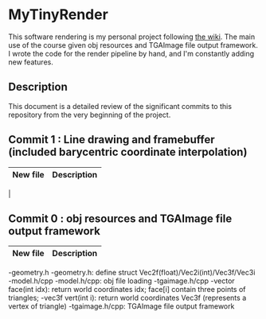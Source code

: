 # MyTinyRender

This software rendering is my personal project following [the wiki](https://github.com/ssloy/tinyrenderer). The main use of the course given obj resources and TGAImage file output framework. I wrote the code for the render pipeline by hand, and I'm constantly adding new features.

## Description
This document is a detailed review of the significant commits to this repository from the very beginning of the project. 


## Commit 1 : Line drawing and framebuffer (included barycentric coordinate interpolation)

| New file                | Description              |
| :-----------------------|:-------------------------|
| 

## Commit 0 : obj resources and TGAImage file output framework
| New file                | Description              |
|  -----------------------|  ------------------------|
 -geometry.h              -geometry.h: define struct Vec2f(float)/Vec2i(int)/Vec3f/Vec3i
 -model.h/cpp             -model.h/cpp: obj file loading
 -tgaimage.h/cpp            -vector<int> face(int idx): return world coordinates idx; face[i] contain three points of triangles;
                            -vec3f vert(int i): return world coordinates Vec3f (represents a vertex of triangle)
                           -tgaimage.h/cpp: TGAImage file output framework
  
